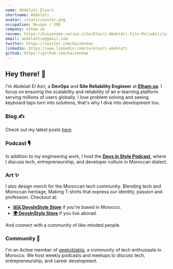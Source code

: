 ```yaml
---
name: Abdelati Elasri
shortname: Abdelati
avatar: /static/avatar.png
occupation: Devops / SRE
company: elham.sa
resume: https://kaizendae.notion.site/Elasri-Abdelati-Site-Reliability-Engineer-33d4da0f39d24e7998518a3d06d555a3
email: abdelattie@gmail.com
twitter: https://twitter.com/kaizendae
linkedin: https://www.linkedin.com/in/elasri-abdelati
github: https://github.com/kaizendae
---
```


## Hey there! 👋

I'm Abdelati El Asri, a **DevOps** and **Site Reliability Engineer** at **[Elham.sa](https://elham.sa)**. I focus on ensuring the scalability and reliability of an e-learning platform serving millions of users globally. I love problem solving and seeing keyboard taps turn into solutions, that's why I dive into development too.

### Blog ✍️

Check out my latest posts [here](/blog).

### Podcast 🎙️

In addition to my engineering work, I host the **[Devs in Style Podcast](/podcast)**, where I discuss tech, entrepreneurship, and developer culture in Moroccan dialect.

### Art ✨

I also design merch for the Moroccan tech community. Blending tech and Moroccan heritage, Making T-shirts that express our identity, passion and profession.
Checkout at:

- **[🇲🇦 DevsInStyle Store](https://devsinstyle.ma)** if you're based in Morocco.
- **[🌍 DevsInStyle Store](https://devsinstyle.com)** if you live aborad.

And connect with a community of like-minded people.

### Community 🎉

I'm an Active member of [geeksblabla](https://geeksblabla.io/), a community of tech enthusiasts in Morocco. We host weekly podcasts and meetups to discuss tech, entrepreneurship, and career development.
